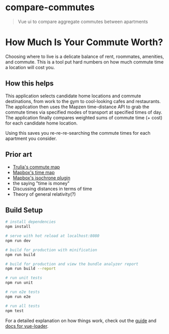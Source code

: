 # compare-commutes

> Vue ui to compare aggregate commutes between apartments

# How Much Is Your Commute Worth?
Choosing where to live is a delicate balance of rent, roommates, amenities, and
commute.  This is a tool put hard numbers on how much commute time a location
will cost you.

## How this helps
This application selects candidate home locations and commute destinations, from
work to the gym to cool-looking cafes and restaurants. The application then uses
the Mapzen time-distance API to grab the commute times via specified modes of
transport at specified times of day.  The application finally compares weighted
sums of commute time (+ cost) for each candidate home location.

Using this saves you re-re-re-searching the commute times for each apartment you
 consider.

## Prior art
- [Trulia's commute map](https://www.trulia.com/local/los-angeles-ca/driving:0|transit:1|position:34.052218;-118.243389|time:60_commute)
- [Mapbox's time map](https://blog.mapbox.com/a-new-kind-of-map-its-about-time-7bd9f7916f7f)
- [Mapbox's isochrone plugin](https://blog.mapbox.com/add-isochrones-to-your-next-application-e9e84a62345f)
- the saying "time is money"
- Discussing distances in terms of time
- Theory of general relativity(?)

## Build Setup

``` bash
# install dependencies
npm install

# serve with hot reload at localhost:8080
npm run dev

# build for production with minification
npm run build

# build for production and view the bundle analyzer report
npm run build --report

# run unit tests
npm run unit

# run e2e tests
npm run e2e

# run all tests
npm test
```

For a detailed explanation on how things work, check out the [guide](http://vuejs-templates.github.io/webpack/) and [docs for vue-loader](http://vuejs.github.io/vue-loader).
